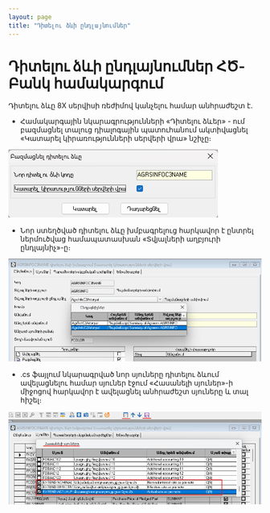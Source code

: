 ```yaml
---
layout: page
title: "Դիտելու ձևի ընդլայնումներ" 
---
```


# Դիտելու ձևի ընդլայնումներ ՀԾ-Բանկ համակարգում

Դիտելու ձևը 8X սերվիսի ռեժիմով կանչելու համար անհրաժեշտ է. 
* Համակարգային նկարագրությունների «Դիտելու ձևեր» - ում բազմացնել տալուց դիալոգային պատուհանում ակտիվացնել «Կատարել կիրառությունների սերվերի վրա» նշիչը։

![alt pic](https://github.com/armsoft/as8x-docs/blob/main/src/extensions/definitions/view_guide_multiply_view.png)

* Նոր ստեղծված դիտելու ձևը խմբագրելուց հարկավոր է ընտրել ներմուծվաց համապատասխան «Տվյալների աղբյուրի ընդլայնիչ»-ը։

![alt pic](https://github.com/armsoft/as8x-docs/blob/main/src/extensions/definitions/view_guide_edit_extender.png)

* .cs ֆայլում նկարագրված նոր սյուները դիտելու ձևում ավելացնելու համար սյուներ էջում «Հասանելի սյուներ»-ի միջոցով հարկավոր է ավելացնել անհրաժեշտ սյուները և տալ հիշել։

![alt pic](https://github.com/armsoft/as8x-docs/blob/main/src/extensions/definitions/view_guide_add_extend_columns.png)
